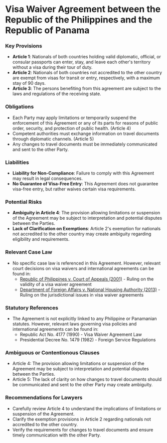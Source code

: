 **Visa Waiver Agreement between the Republic of the Philippines and the Republic of Panama**
===========================================================

### Key Provisions

*   **Article 1**: Nationals of both countries holding valid diplomatic, official, or consular passports can enter, stay, and leave each other's territory without a visa during their tour of duty.
*   **Article 2**: Nationals of both countries not accredited to the other country are exempt from visas for transit or entry, respectively, with a maximum stay of 90 days.
*   **Article 3**: The persons benefiting from this agreement are subject to the laws and regulations of the receiving state.

### Obligations

*   Each Party may apply limitations or temporarily suspend the enforcement of this Agreement or any of its parts for reasons of public order, security, and protection of public health. (Article 4)
*   Competent authorities must exchange information on travel documents through diplomatic channels. (Article 5)
*   Any changes to travel documents must be immediately communicated and sent to the other Party.

### Liabilities

*   **Liability for Non-Compliance**: Failure to comply with this Agreement may result in legal consequences.
*   **No Guarantee of Visa-Free Entry**: This Agreement does not guarantee visa-free entry, but rather waives certain visa requirements.

### Potential Risks

*   **Ambiguity in Article 4**: The provision allowing limitations or suspension of the Agreement may be subject to interpretation and potential disputes between the Parties.
*   **Lack of Clarification on Exemptions**: Article 2's exemption for nationals not accredited to the other country may create ambiguity regarding eligibility and requirements.

### Relevant Case Law

*   No specific case law is referenced in this Agreement. However, relevant court decisions on visa waivers and international agreements can be found in:
    *   [Republic of Philippines v. Court of Appeals (2001)](https://scj.lawph.com.ph/wp-content/uploads/2001/04/173-CA.pdf) - Ruling on the validity of a visa waiver agreement
    *   [Department of Foreign Affairs v. National Housing Authority (2013)](https://scj.lawph.com.ph/wp-content/uploads/2013/10/634-NCA.pdf) - Ruling on the jurisdictional issues in visa waiver agreements

### Statutory References

*   The Agreement is not explicitly linked to any Philippine or Panamanian statutes. However, relevant laws governing visa policies and international agreements can be found in:
    *   Republic Act No. 4177 (1990) - Visa Waiver Agreement Law
    *   Presidential Decree No. 1479 (1982) - Foreign Service Regulations

### Ambiguous or Contentionous Clauses

*   Article 4: The provision allowing limitations or suspension of the Agreement may be subject to interpretation and potential disputes between the Parties.
*   Article 5: The lack of clarity on how changes to travel documents should be communicated and sent to the other Party may create ambiguity.

### Recommendations for Lawyers

*   Carefully review Article 4 to understand the implications of limitations or suspension of the Agreement.
*   Clarify the exemption provisions in Article 2 regarding nationals not accredited to the other country.
*   Verify the requirements for changes to travel documents and ensure timely communication with the other Party.